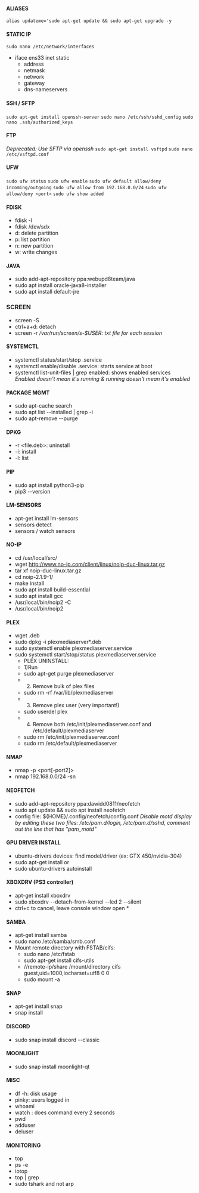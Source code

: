 #### ALIASES
```alias updateme='sudo apt-get update && sudo apt-get upgrade -y```
#### STATIC IP
```sudo nano /etc/network/interfaces```
* iface ens33 inet static
    * address
    * netmask 
    * network
    * gateway 
    * dns-nameservers 

#### SSH / SFTP
```sudo apt-get install openssh-server```
```sudo nano /etc/ssh/sshd_config```
```sudo nano .ssh/authorized_keys```

#### FTP
*Deprecated: Use SFTP via openssh*
```sudo apt-get install vsftpd```
```sudo nano /etc/vsftpd.conf```

#### UFW
```sudo ufw status```
```sudo ufw enable```
```sudo ufw default allow/deny incoming/outgoing```
```sudo ufw allow from 192.168.0.0/24```
```sudo ufw allow/deny <port>```
```sudo ufw show added```

#### FDISK
* fdisk -l
* fdisk /dev/sdx
* d: delete partition
* p: list partition
* n: new partition
* w: write changes

#### JAVA
* sudo add-apt-repository ppa:webupd8team/java
* sudo apt install oracle-java8-installer
* sudo apt install default-jre

### SCREEN
* screen -S <id>
* ctrl+a+d: detach
* screen -r <id>
*/var/run/screen/s-$USER: txt file for each session*

#### SYSTEMCTL
* systemctl status/start/stop <service>.service
* systemctl enable/disable <service>.service: starts service at boot
* systemctl list-unit-files | grep enabled: shows enabled services  
*Enabled doesn't mean it's running & running doesn't mean it's enabled*

#### PACKAGE MGMT
* sudo apt-cache search <program>
* sudo apt list --installed | grep -i <program>
* sudo apt-remove --purge <program>

#### DPKG
* -r <file.deb>: uninstall
* -i: install
* -l: list 

#### PIP
* sudo apt install python3-pip
* pip3 --version

#### LM-SENSORS
* apt-get install lm-sensors
* sensors detect
* sensors / watch sensors

#### NO-IP
* cd /usr/local/src/
* wget http://www.no-ip.com/client/linux/noip-duc-linux.tar.gz
* tar xf noip-duc-linux.tar.gz
* cd noip-2.1.9-1/
* make install
* sudo apt install build-essential
* sudo apt install gcc
* /usr/local/bin/noip2 -C
* /usr/local/bin/noip2

#### PLEX
* wget <latestfile>.deb
* sudo dpkg -i plexmediaserver*.deb
* sudo systemctl enable plexmediaserver.service
* sudo systemctl start/stop/status plexmediaserver.service
    * PLEX UNINSTALL:
    * 1)Run 
    * sudo apt-get purge plexmediaserver
    * 2) Remove bulk of plex files
    * sudo rm -rf /var/lib/plexmediaserver
    * 3) Remove plex user (very important!)
    * sudo userdel plex
    * 4) Remove both /etc/init/plexmediaserver.conf and /etc/default/plexmediaserver
    * sudo rm /etc/init/plexmediaserver.conf
    * sudo rm /etc/default/plexmediaserver

#### NMAP
* nmap <targetip> -p <port[-port2]>
* nmap 192.168.0.0/24 -sn

#### NEOFETCH
* sudo add-apt-repository ppa:dawidd0811/neofetch
* sudo apt update && sudo apt install neofetch
* config file: ${HOME}/.config/neofetch/config.conf
*Disable motd display by editing these two files: /etc/pam.d/login, /etc/pam.d/sshd, comment out the line that has "pam_motd"* 

#### GPU DRIVER INSTALL
* ubuntu-drivers devices: find model/driver (ex: GTX 450/nvidia-304)
* sudo apt-get install <model>
or
* sudo ubuntu-drivers autoinstall

#### XBOXDRV (PS3 controller)
* apt-get install xboxdrv
* sudo xboxdrv --detach-from-kernel --led 2 --silent
* ctrl+c to cancel, leave console window open * 

#### SAMBA
* apt-get install samba
* sudo nano /etc/samba/smb.conf
* Mount remote directory with FSTAB/cifs:
    * sudo nano /etc/fstab
    * sudo apt-get install cifs-utils
    * //remote-ip/share /mount/directory cifs guest,uid=1000,iocharset=utf8 0 0
    * sudo mount -a

#### SNAP
* apt-get install snap
* snap install <pkg>

#### DISCORD
* sudo snap install discord --classic

#### MOONLIGHT
* sudo snap install moonlight-qt

#### MISC
* df -h: disk usage
* pinky: users logged in
* whoami
* watch <cmd>: does command every 2 seconds
* pwd
* adduser
* deluser

#### MONITORING
* top
* ps -e
* iotop
* top | grep <program>
* sudo tshark <port> and not arp
